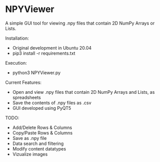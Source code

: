 # NPYViewer
A simple GUI tool for viewing .npy files that contain 2D NumPy Arrays or Lists.

Installation:
* Original development in Ubuntu 20.04
* pip3 install -r requirements.txt

Execution:
* python3 NPYViewer.py

Current Features:
* Open and view .npy files that contain 2D NumPy Arrays and Lists, as spreadsheets
* Save the contents of .npy files as .csv
* GUI developed using PyQT5

TODO:
* Add/Delete Rows & Columns
* Copy/Paste Rows & Columns
* Save as .npy file
* Data search and filtering
* Modify content datatypes
* Vizualize images
